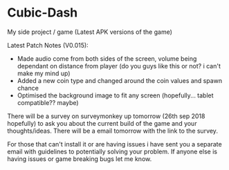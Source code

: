 # Cubic-Dash
My side project / game (Latest APK versions of the game)

Latest Patch Notes (V0.015):
- Made audio come from both sides of the screen, volume being dependant on distance from player (do you guys like this or not? i can't make my mind up)
- Added a new coin type and changed around the coin values and spawn chance 
- Optimised the background image to fit any screen (hopefully... tablet compatible?? maybe)

There will be a survey on surveymonkey up tomorrow (26th sep 2018 hopefully) to ask you about the current build of the game and your thoughts/ideas. There will be a email tomorrow with the link to the survey.

For those that can't install it or are having issues i have sent you a separate email with guidelines to potentially solving your problem. If anyone else is having issues or game breaking bugs let me know. 

